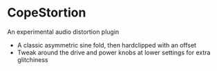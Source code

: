 # CopeStortion
An experimental audio distortion plugin

- A classic asymmetric sine fold, then hardclipped with an offset<br>
- Tweak around the drive and power knobs at lower settings for extra glitchiness<br>
